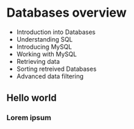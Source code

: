 # Databases overview

* Introduction into Databases
* Understanding SQL
* Introducing MySQL
* Working with MySQL
* Retrieving data
* Sorting retreived Databases
* Advanced data filtering

## Hello world
### Lorem ipsum
